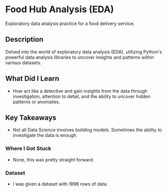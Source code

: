 # Food Hub Analysis (EDA)

Exploratory data analysis practice for a food delivery service.

## Description

Delved into the world of exploratory data analysis (EDA), utilizing Python's powerful data analysis libraries to uncover insights and patterns within various datasets.

## What Did I Learn

- How act like a detective and gain insights from the data through investigation, attention to detail, and the ability to uncover hidden patterns or anomalies.

## Key Takeaways

- Not all Data Science involves building models. Sometimes the ability to investigate the data is enough.

### Where I Got Stuck

- None, this was pretty straight forward.

### Dataset

- I was given a dataset with 1898 rows of data.
